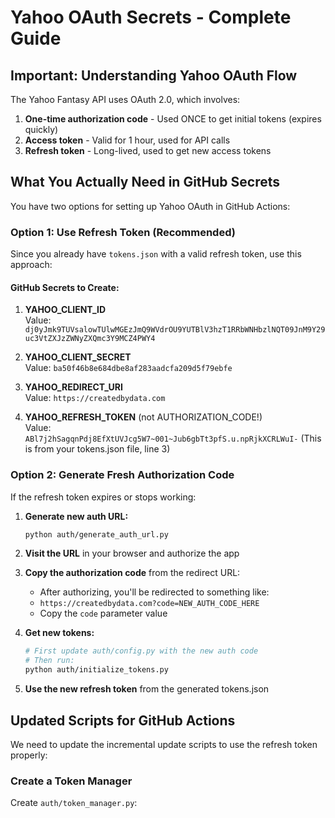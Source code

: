 # Yahoo OAuth Secrets - Complete Guide

## Important: Understanding Yahoo OAuth Flow

The Yahoo Fantasy API uses OAuth 2.0, which involves:
1. **One-time authorization code** - Used ONCE to get initial tokens (expires quickly)
2. **Access token** - Valid for 1 hour, used for API calls
3. **Refresh token** - Long-lived, used to get new access tokens

## What You Actually Need in GitHub Secrets

You have two options for setting up Yahoo OAuth in GitHub Actions:

### Option 1: Use Refresh Token (Recommended)

Since you already have `tokens.json` with a valid refresh token, use this approach:

#### GitHub Secrets to Create:

1. **YAHOO_CLIENT_ID**  
   Value: `dj0yJmk9TUVsalowTUlwMGEzJmQ9WVdrOU9YUTBlV3hzT1RRbWNHbzlNQT09JnM9Y29uc3VtZXJzZWNyZXQmc3Y9MCZ4PWY4`

2. **YAHOO_CLIENT_SECRET**  
   Value: `ba50f46b8e684dbe8af283aadcfa209d5f79ebfe`

3. **YAHOO_REDIRECT_URI**  
   Value: `https://createdbydata.com`

4. **YAHOO_REFRESH_TOKEN** (not AUTHORIZATION_CODE!)  
   Value: `ABl7j2hSagqnPdj8EfXtUVJcg5W7~001~Jub6gbTt3pfS.u.npRjkXCRLWuI-`
   (This is from your tokens.json file, line 3)

### Option 2: Generate Fresh Authorization Code

If the refresh token expires or stops working:

1. **Generate new auth URL:**
   ```bash
   python auth/generate_auth_url.py
   ```

2. **Visit the URL** in your browser and authorize the app

3. **Copy the authorization code** from the redirect URL:
   - After authorizing, you'll be redirected to something like:
   - `https://createdbydata.com?code=NEW_AUTH_CODE_HERE`
   - Copy the `code` parameter value

4. **Get new tokens:**
   ```bash
   # First update auth/config.py with the new auth code
   # Then run:
   python auth/initialize_tokens.py
   ```

5. **Use the new refresh token** from the generated tokens.json

## Updated Scripts for GitHub Actions

We need to update the incremental update scripts to use the refresh token properly:

### Create a Token Manager

Create `auth/token_manager.py`: